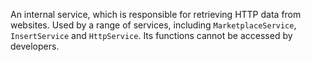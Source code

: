 An internal service, which is responsible for retrieving HTTP data from websites. Used by a range of services, including `MarketplaceService`, `InsertService` and `HttpService`. Its functions cannot be accessed by developers.